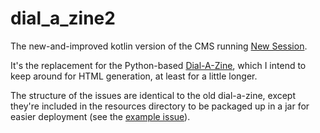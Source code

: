 # dial_a_zine2
The new-and-improved kotlin version of the CMS running [New Session](https://anewsession.com).

It's the replacement for the Python-based [Dial-A-Zine](https://github.com/caraesten/dial_a_zine),
which I intend to keep around for HTML generation, at least for a little longer.

The structure of the issues are identical to the old dial-a-zine, except they're included in the
resources directory to be packaged up in a jar for easier deployment (see the [example issue](https://github.com/caraesten/dial_a_zine2/tree/main/src/main/resources/example_issue)).
